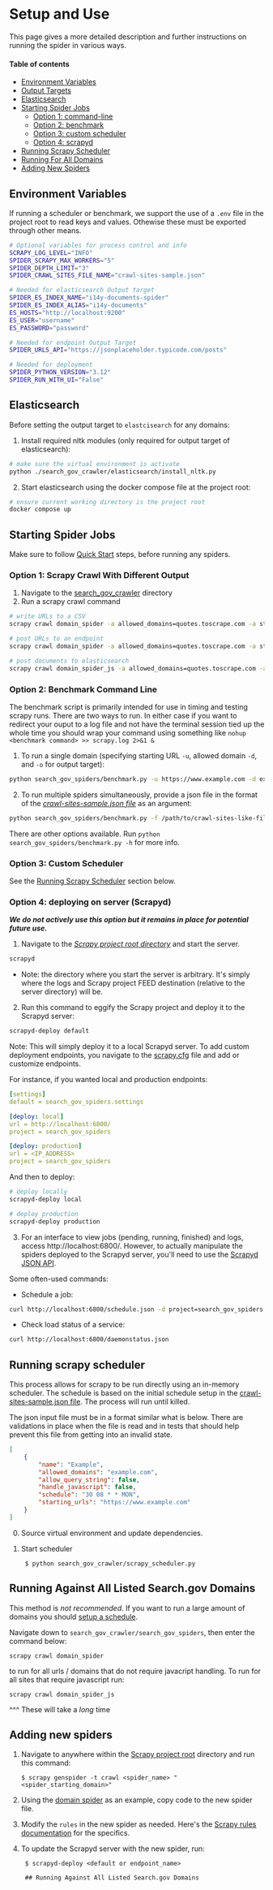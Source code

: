 # Setup and Use
This page gives a more detailed description and further instructions on running the spider in various ways.

#### Table of contents
* [Environment Variables](#environment-variables)
* [Output Targets](#output-targets)
* [Elasticsearch](#elasticsearch)
* [Starting Spider Jobs](#starting-spider-jobs)
  * [Option 1: command-line](#option-1-scrapy-crawl-with-different-output)
  * [Option 2: benchmark](#option-2-benchmark-command-line)
  * [Option 3: custom scheduler](#option-3-custom-scheduler)
  * [Option 4: scrapyd](#option-4-deploying-on-server-scrapyd)
* [Running Scrapy Scheduler](#running-scrapy-scheduler)
* [Running For All Domains](#running-against-all-listed-searchgov-domains)
* [Adding New Spiders](#adding-new-spiders)

## Environment Variables
If running a scheduler or benchmark, we support the use of a `.env` file in the project root to read keys and values.  Othewise these must be exported through other means.

```bash
# Optional variables for process control and info
SCRAPY_LOG_LEVEL="INFO"
SPIDER_SCRAPY_MAX_WORKERS="5"
SPIDER_DEPTH_LIMIT="3"
SPIDER_CRAWL_SITES_FILE_NAME="crawl-sites-sample.json"

# Needed for elasticsearch Output target
SPIDER_ES_INDEX_NAME="i14y-documents-spider"
SPIDER_ES_INDEX_ALIAS="i14y-documents"
ES_HOSTS="http://localhost:9200"
ES_USER="username"
ES_PASSWORD="password"

# Needed for endpoint Output Target
SPIDER_URLS_API="https://jsonplaceholder.typicode.com/posts"

# Needed for deployment
SPIDER_PYTHON_VERSION="3.12"
SPIDER_RUN_WITH_UI="False"
```

## Elasticsearch
Before setting the output target to `elastcisearch` for any domains:
1. Install required nltk modules (only required for output target of elasticsearch):
```bash
# make sure the virtual environment is activate
python ./search_gov_crawler/elasticsearch/install_nltk.py
```

2. Start elasticsearch using the docker compose file at the project root:
```bash
# ensure current working directory is the project root
docker compose up
```

## Starting Spider Jobs

Make sure to follow [Quick Start](../README.md#quick-start) steps, before running any spiders.

### Option 1: Scrapy Crawl With Different Output

1. Navigate to the [search_gov_crawler](../search_gov_crawler) directory
2. Run a scrapy crawl command

```bash
# write URLs to a CSV
scrapy crawl domain_spider -a allowed_domains=quotes.toscrape.com -a start_urls=https://quotes.toscrape.com -a output_target=csv

# post URLs to an endpoint
scrapy crawl domain_spider -a allowed_domains=quotes.toscrape.com -a start_urls=https://quotes.toscrape.com -a output_target=endpoint

# post documents to elasticsearch
scrapy crawl domain_spider_js -a allowed_domains=quotes.toscrape.com -a start_urls=https://quotes.toscrape.com/js -a output_target=elasticsearch
```

### Option 2: Benchmark Command Line

The benchmark script is primarily intended for use in timing and testing scrapy runs.  There are two ways to run.  In either case if
you want to redirect your ouput to a log file and not have the terminal session tied up the whole time you should wrap your command using something like `nohup <benchmark command> >> scrapy.log 2>&1 &`
1. To run a single domain (specifying starting URL `-u`, allowed domain `-d`, and `-o` for output target):
```bash
python search_gov_spiders/benchmark.py -u https://www.example.com -d example.com -o csv
```

2. To run multiple spiders simultaneously, provide a json file in the format of the [*crawl-sites-sample.json file*](../search_gov_crawler/search_gov_spiders/utility_files/crawl-sites-sample.json) as an argument:
```bash
python search_gov_spiders/benchmark.py -f /path/to/crawl-sites-like-file.json
```

There are other options available.  Run `python search_gov_spiders/benchmark.py -h` for more info.

### Option 3: Custom Scheduler

See the [Running Scrapy Scheduler](#running-scrapy-scheduler) section below.

### Option 4: deploying on server (Scrapyd)

***We do not actively use this option but it remains in place for potential future use.***

1. Navigate to the [*Scrapy project root directory*](search_gov_crawler) and start the server.
```bash
scrapyd
```
* Note: the directory where you start the server is arbitrary. It's simply where the logs and Scrapy project FEED destination (relative to the server directory) will be.

2. Run this command to eggify the Scrapy project and deploy it to the Scrapyd server:
```bash
scrapyd-deploy default
```
Note: This will simply deploy it to a local Scrapyd server. To add custom deployment endpoints, you navigate to the [scrapy.cfg](../search_gov_crawler/scrapy.cfg) file and add or customize endpoints.

For instance, if you wanted local and production endpoints:
```yaml
[settings]
default = search_gov_spiders.settings

[deploy: local]
url = http://localhost:6800/
project = search_gov_spiders

[deploy: production]
url = <IP_ADDRESS>
project = search_gov_spiders
```

And then to deploy:
```bash
# deploy locally
scrapyd-deploy local

# deploy production
scrapyd-deploy production
```

3. For an interface to view jobs (pending, running, finished) and logs, access http://localhost:6800/. However, to actually manipulate the spiders deployed to the Scrapyd server, you'll need to use the [Scrapyd JSON API](https://scrapyd.readthedocs.io/en/latest/api.html).

Some often-used commands:
* Schedule a job:
```bash
curl http://localhost:6800/schedule.json -d project=search_gov_spiders -d spider=<spider_name>
```
* Check load status of a service:
```bash
curl http://localhost:6800/daemonstatus.json
```

## Running scrapy scheduler

This process allows for scrapy to be run directly using an in-memory scheduler.  The schedule is based on the initial schedule setup in the [crawl-sites-sample.json file](../search_gov_crawler/search_gov_spiders/utility_files/crawl-sites-sample.json).  The process will run until killed.

The json input file must be in a format similar what is below.  There are validations in place when the file is read and in tests that should help
prevent this file from getting into an invalid state.

```json
[
    {
        "name": "Example",
        "allowed_domains": "example.com",
        "allow_query_string": false,
        "handle_javascript": false,
        "schedule": "30 08 * * MON",
        "starting_urls": "https://www.example.com"
    }
]
```

0. Source virtual environment and update dependencies.

1. Start scheduler

        $ python search_gov_crawler/scrapy_scheduler.py


## Running Against All Listed Search.gov Domains

This method is *not recommended*.  If you want to run a large amount of domains you should [setup a schedule](#option-3-custom-scheduler).

Navigate down to `search_gov_crawler/search_gov_spiders`, then enter the command below:
```commandline
scrapy crawl domain_spider
```
to run for all urls / domains that do not require javacript handling.  To run for all sites that require
javascript run:
```commandline
scrapy crawl domain_spider_js
```
^^^ These will take a _long_ time

## Adding new spiders

1.  Navigate to anywhere within the [Scrapy project root](../search_gov_crawler) directory and run this command:

        $ scrapy genspider -t crawl <spider_name> "<spider_starting_domain>"

2. Using the [domain spider](../search_gov_crawler/search_gov_spiders/spiders/domain_spider.py) as an example, copy code to the new spider file.

3. Modify the `rules` in the new spider as needed. Here's the [Scrapy rules documentation](https://docs.scrapy.org/en/latest/topics/spiders.html#crawling-rules) for the specifics.

4. To update the Scrapyd server with the new spider, run:

        $ scrapyd-deploy <default or endpoint_name>

        ## Running Against All Listed Search.gov Domains
